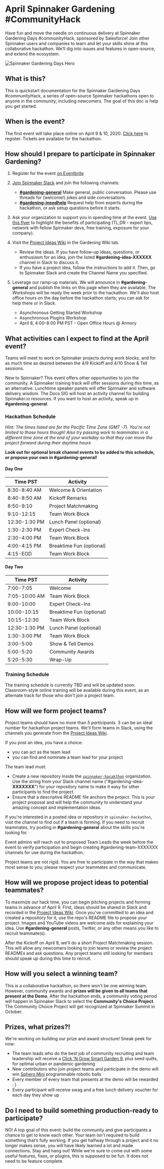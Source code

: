# April Spinnaker Gardening #CommunityHack

Have fun and move the needle on continuous delivery at Spinnaker Gardening Days #communityHack, sponsored by Salesforce! Join other Spinnaker users and companies to learn and let your skills shine at this collaborative hackathon. We’ll dig into issues and features in open-source, and extend the ecosystem.

![Spinnaker Gardening Days Hero](3.png "Spinnaker Gardening")

## What is this?
This is quickstart documentation for the Spinnaker Gardening Days #communityHack, a series of open-source Spinnaker hackathons open to anyone in the community, including newcomers. The goal of this doc is help you get started.


## When is the event?
The first event will take place online on April 9 & 10, 2020. [Click here](https://www.eventbrite.com/e/spinnaker-gardening-days-communityhack-tickets-97845696111) to register. Tickets are available for the hackathon. 

## How should I prepare to participate in Spinnaker Gardening?
1. Register for the event [on Eventbrite](https://www.eventbrite.com/e/spinnaker-gardening-days-communityhack-tickets-97845696111)
2. [Join Spinnaker Slack](join.spinnaker.io) and join the following channels:
    * **[#gardening-general](https://spinnakerteam.slack.com/archives/CV4A90DPF)**   Make general, public conversation. Please use threads for (welcome!) jokes and side conversations.
    * **[#gardening-ineedhelp](https://spinnakerteam.slack.com/archives/CURFZGL2E)**   Request help from experts during the hackathon, or ask setup questions before it starts.
3. Ask your organization to support you in spending time at the event. [Use this flyer](https://s.armory.io/v1ur0KQQ) to highlight the benefits of participating (TL;DR - expert tips, network with fellow Spinnaker devs, free training, exposure for your company).
4. Visit the [Project Ideas Wiki](https://github.com/spinnaker-hackathon/gardening/wiki/Project-Ideas) in the Gardening Wiki tab. 
   * Review the ideas. If you have follow-up ideas, questions, or enthusiasm for an idea, join the listed __#gardening-idea-XXXXXX__ channel in Slack to discuss it.
   * If you have a project idea, follow the instructions to add it. Then, go to Spinnaker Slack and create the Channel Name you specified. 
5. Leverage our ramp-up materials. We will announce in **#gardening-general** and publish the links on this page when they are available. The Workshops will be ready the week prior to the hackathon. We'll also host office hours on the day before the hackathon starts; you can ask for help there or in Slack.

    - Asynchronous Getting Started Workshop
    - Asynchronous Plugins Workshop
    - April 8, 4:00-8:00 PM PST - Open Office Hours @ Armory

## What activities can I expect to find at the April event?
Teams will meet to work on Spinnaker projects during work blocks, and for as much time as desired between the 4/9 Kickoff and 4/10 Show & Tell sessions.

New to Spinnaker? This event offers other opportunities to join the community. A Spinnaker training track will offer sessions during this time, as an alternative. Lunchtime speaker panels will offer Spinnaker and software delivery wisdom. The Docs SIG will host an activity channel for building Spinnaker.io resources. If you want to host an activity, speak up in __#gardening-general__. 

### Hackathon Schedule
*Hint: The times listed are for the Pacific Time Zone (GMT -7). You're not limited to those hours though! Also try passing work to teammates in a different time zone at the end of your workday so that they can move the project forward during their daytime hours*

__Look out for optional break channel events to be added to this schedule, or propose your own in #gardening-general!__

#### Day One
|Time PST|Activity|
|-----|-----------------------|
|8:30-8:40 AM|Welcome & Orientation|
|8:40-8:50 AM|Kickoff Remarks|
|8:50-9:10|Project Matchmaking|
|9:10-12:15|Team Work Block|
|12:30-1:30 PM|Lunch Panel (optional)|
|1:30-2:30 PM|Expert Check-Ins|
|2:30-4:00 PM|Team Work Block|
|4:00-4:15 PM|Breaktime Fun (optional)|
|4:15-EOD|Team Work Block|

#### Day Two
|Time PST|Activity|
|-----|-----------------------|
|7:00-7:05|Welcome|
|7:05-10:00 AM|Team Work Block|
|9:00-10:00|Expert Check-Ins|
|10:00-10:15|Breaktime Fun (optional)|
|10:15-12:30|Team Work Block|
|12:30-1:30 PM|Lunch Panel (optional)|
|1:30-3:00 PM|Team Work Block|
|3:00-5:00|Show & Tell Demos
|5:00-5:20|Community Awards|
|5:20-5:30|Wrap-Up|


### Training Schedule
The training schedule is currently TBD and will be updated soon. Classroom-style online training will be available during this event, as an alternate track for those who don't join a project team. 

## How will we form project teams?
Project teams should have no more than *5 participants*. 3 can be an ideal number for hackathon project teams. We'll form teams in Slack, using the channels you generate from the [Project Ideas Wiki](https://github.com/spinnaker-hackathon/gardening/wiki/Project-Ideas). 

If you post an idea, you have a choice: 
  * you can act as the team lead
  * you can find and nominate a team lead for your project
  
The team lead must:
  * Create a new repository inside the [`spinnaker-hacakthon`](https://github.com/organizations/spinnaker-hackathon) organization. Use the string from your Slack channel name ("#gardening-idea-__XXXXXXX__") for your repository name to make it easy for other participants to find the project. 
  * Ensure that a descriptive README file anchors the project. This is your project proposal and will help the community to understand your amazing concept and implementation ideas.

If you're interested in a posted idea or repository in `spinnaker-hackathon`, visit the channel to find out if a team is forming. If you need to recruit teammates, try posting in __#gardening-general__ about the skills you're looking for. 

Event admins will reach out to proposed Team Leads the week before the event to verify participation and begin creating #gardening-team-XXXXXXX channels for use during the hackathon.

Project teams are not rigid. You are free to participate in the way that makes most sense to you; please respect your teammates and communicate.

## How will we propose project ideas to potential teammates?
To maximize our hack time, you can begin pitching projects and forming teams in advance of April 9. First, ideas should be shared in Slack and recorded in the [Project Ideas Wiki](https://github.com/spinnaker-hackathon/gardening/wiki/Project-Ideas). 
Once you've committed to an idea and created a repository for it, use the repo's README file to propose your project. Images and YouTube videos are welcome aids for explaining your idea. Use __#gardening-general__ posts, Twitter, or any other means you like to recruit teammate(s).

After the Kickoff on April 9, we'll do a short Project Matchmaking session. This will allow any newcomers looking to join teams or review the project READMEs and ask questions. Any project teams still looking for members should speak up during this time to recruit.

## How will you select a winning team?
This is a collaborative hackathon, so there won't be one winning team. However, community awards and **prizes will be given to all teams that present at the Demo**. After the hackathon ends, a community voting period will happen in Spinnaker Slack to select the **Community's Choice Project**. The Community Choice Project will get recognized at Spinnaker Summit in October. 

## Prizes, what prizes?!
We're working on building our prize and award structure! Sneak peek for now:
  * The team leads who do the best job of community recruiting and team leadership will receive a [Click 'N Grow Smart Garden 9](https://www.clickandgrow.com/products/the-smart-garden-9), plus seed quilts, for optimal urban or pandemic gardening
  * New contributors who join project teams and participate in the demo will win [Sphero Mini](https://www.sphero.com/sphero-mini) programmable  robotic balls 
  * Every member of every team that presents at the demo will be rewarded : )
  * Every participant will receive swag and a free lunch delivery voucher for each day they show up

## Do I need to build something production-ready to participate?
NO! A top goal of this event: build the community and give participants a chance to get to know each other. Your team isn't required to build something that’s fully working. If you get halfway through a project and it no longer makes sense, you will have likely learned a lot and made connections. Stay and hang out! While we're sure to come out with some useful features, fixes, or plugins, this is supposed to be fun. It does not need to be feature complete.

